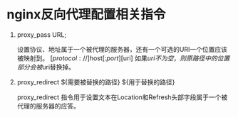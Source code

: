 # nginx反向代理配置相关指令

1.
	proxy_pass URL;
	
	设置协议、地址属于一个被代理的服务器，还有一个可选的URI一个位置应该被映射到。
	[$protocol://]$host[:$port][$uri]
	如果$uri不为空，则原路径中的位置部分会被$uri替换掉。


2.	
	proxy_redirect ${需要被替换的路径} ${用于替换的路径}

	proxy_redirect 指令用于设置文本在Location和Refresh头部字段属于一个被代理的服务器的应答。



